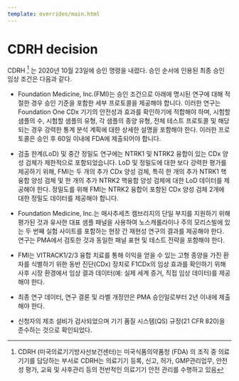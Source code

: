 ```yaml
---
template: overrides/main.html
---
```


# CDRH decision

CDRH [^1] 는 2020년 10월 23일에 승인 명령을 내렸다. 승인 순서에 인용된 최종 승인 임상 조건은 다음과 같다.

* Foundation Medicine, Inc.(FMI)는 승인 조건으로 아래에 명시된 연구에 대해 적절한 경우 승인 기준을 포함한 세부 프로토콜을 제공해야 합니다. 이러한 연구는 Foundation One CDx 기기의 안전성과 효과를 확인하기에 적합해야 하며, 시험할 샘플의 수, 시험할 샘플의 유형, 각 샘플의 종양 유형, 전체 테스트 프로토콜 및 해당되는 경우 강력한 통계 분석 계획에 대한 상세한 설명을 포함해야 한다. 이러한 프로토콜은 승인 후 60일 이내에 FDA에 제출되어야 합니다.
* 검출 한계(LoD) 및 중간 정밀도 연구에는 NTRK1 및 NTRK2 융합이 있는 CDx 양성 검체가 제한적으로 포함되었습니다. LoD 및 정밀도에 대한 보다 강력한 평가를 제공하기 위해, FMI는 두 개의 추가 CDx 양성 검체, 특히 한 개의 추가 NTRK1 핵융합 양성 검체 및 한 개의 추가 NTRK2 핵융합 양성 검체에 대한 LoD 데이터를 제공해야 한다. 정밀도를 위해 FMI는 NTRK2 융합이 포함된 CDx 양성 검체 2개에 대한 정밀도 데이터를 제공해야 합니다. 
* Foundation Medicine, Inc.는 매사추세츠 캠브리지의 단일 부지를 지원하기 위해 평가된 것과 유사한 대표 샘플 패널을 사용하여 노스캐롤라이나 주의 모리스빌에 있는 두 번째 실험 사이트를 포함하는 현장 간 재현성 연구의 결과를 제공해야 한다. 연구는 PMA에서 검토한 것과 동일한 패널 표현 및 테스트 전략을 포함해야 한다.
* FMI는 VITRACK1/2/3 융합 치료를 통해 이익을 얻을 수 있는 고형 종양을 가진 환자를 식별하기 위한 동반 진단(CDx) 장치로 F1CDx의 임상 효과를 확인하기 위해 사후 시장 환경에서 임상 결과 데이터(예: 실제 세계 증거, 직접 임상 데이터)를 제공해야 한다.
* 최종 연구 데이터, 연구 결론 및 라벨 개정안은 PMA 승인일로부터 2년 이내에 제출해야 한다.
* 신청자의 제조 설비가 검사되었으며 기기 품질 시스템(QS) 규정(21 CFR 820)을 준수하는 것으로 확인되었다.

	[^1]: 
		CDRH (미국의료기기방사선보건센터)는 미국식품의약품청 (FDA) 의 조직 중 의료기기를 담당하는 부서로 CDRH는 의료기기 등록, 신고, 허가, GMP관리업무, 안전성 평가, 교육 및 사후관리 등의 전반적인 의료기기 안전 관리를 수행하고 있음
